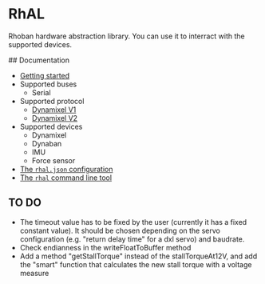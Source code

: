 # RhAL

Rhoban hardware abstraction library. You can use it to interract
with the supported devices.

## Documentation

* [Getting started](/Docs/getting_started.md)
* Supported buses
    * Serial
* Supported protocol
    * [Dynamixel V1](/Docs/dynamixel_v1.md)
    * [Dynamixel V2](/Docs/dynamixel_v2.md)
* Supported devices
    * Dynamixel
    * Dynaban
    * IMU
    * Force sensor
* [The `rhal.json` configuration](/Docs/configuration.md)
* [The `rhal` command line tool](/Docs/command_line.md)

## TO DO
- The timeout value has to be fixed by the user (currently it has a fixed constant value). It should be chosen depending on the servo configuration (e.g. "return delay time" for a dxl servo) and baudrate.
- Check endianness in the writeFloatToBuffer method
- Add a method "getStallTorque" instead of the stallTorqueAt12V, and add the "smart" function that calculates the new stall torque with a voltage measure
